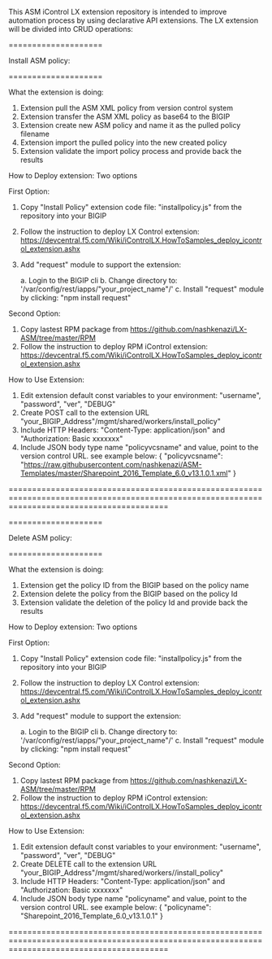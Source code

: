 This ASM iControl LX extension repository is intended to improve automation process by using declarative API extensions.
The LX extension will be divided into CRUD operations:


====================

Install ASM policy:

====================

What the extension is doing:
1. Extension pull the ASM XML policy from version control system
2. Extension transfer the ASM XML policy as base64 to the BIGIP
3. Extension create new ASM policy and name it as the pulled policy filename
4. Extension import the pulled policy into the new created policy
5. Extension validate the import policy process and provide back the results

How to Deploy extension: Two options

First Option:
1. Copy "Install Policy" extension code file: "installpolicy.js" from the repository into your BIGIP
2. Follow the instruction to deploy LX Control extension: https://devcentral.f5.com/Wiki/iControlLX.HowToSamples_deploy_icontrol_extension.ashx
3. Add "request" module to support the extension:

   a. Login to the BIGIP cli
   b. Change directory to: '/var/config/rest/iapps/"your_project_name"/'
   c. Install "request" module by clicking: "npm install request"  

Second Option:
1. Copy lastest RPM package from https://github.com/nashkenazi/LX-ASM/tree/master/RPM
2. Follow the instruction to deploy RPM iControl extension: https://devcentral.f5.com/Wiki/iControlLX.HowToSamples_deploy_icontrol_extension.ashx

How to Use Extension:
1. Edit extension default const variables to your environment: "username", "password", "ver", "DEBUG"
2. Create POST call to the extension URL "your_BIGIP_Address"/mgmt/shared/workers/install_policy"
3. Include HTTP Headers: "Content-Type: application/json" and "Authorization: Basic xxxxxxx"
4. Include JSON body type name "policyvcsname" and value, point to the version control URL. see example below:
{ "policyvcsname": "https://raw.githubusercontent.com/nashkenazi/ASM-Templates/master/Sharepoint_2016_Template_6.0_v13.1.0.1.xml" }

==============================================================================================================================================

====================

Delete ASM policy:

====================

What the extension is doing:
1. Extension get the policy ID from the BIGIP based on the policy name
2. Extension delete the policy from the BIGIP based on the policy Id
3. Extension validate the deletion of the policy Id and provide back the results

How to Deploy extension: Two options

First Option:
1. Copy "Install Policy" extension code file: "installpolicy.js" from the repository into your BIGIP
2. Follow the instruction to deploy LX Control extension: https://devcentral.f5.com/Wiki/iControlLX.HowToSamples_deploy_icontrol_extension.ashx
3. Add "request" module to support the extension:

   a. Login to the BIGIP cli
   b. Change directory to: '/var/config/rest/iapps/"your_project_name"/'
   c. Install "request" module by clicking: "npm install request"  

Second Option:
1. Copy lastest RPM package from https://github.com/nashkenazi/LX-ASM/tree/master/RPM
2. Follow the instruction to deploy RPM iControl extension: https://devcentral.f5.com/Wiki/iControlLX.HowToSamples_deploy_icontrol_extension.ashx

How to Use Extension:
1. Edit extension default const variables to your environment: "username", "password", "ver", "DEBUG"
2. Create DELETE call to the extension URL "your_BIGIP_Address"/mgmt/shared/workers//install_policy"
3. Include HTTP Headers: "Content-Type: application/json" and "Authorization: Basic xxxxxxx"
4. Include JSON body type name "policyname" and value, point to the version control URL. see example below:
{ "policyname": "Sharepoint_2016_Template_6.0_v13.1.0.1" }

==============================================================================================================================================
